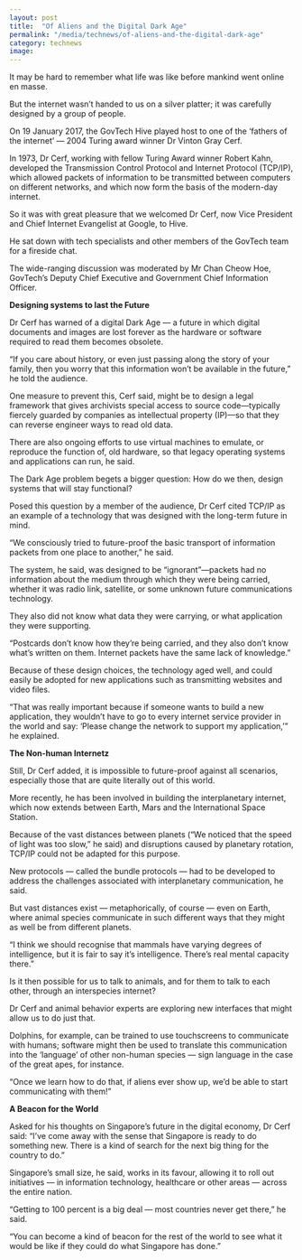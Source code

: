 ```yaml
---
layout: post
title:  "Of Aliens and the Digital Dark Age"
permalink: "/media/technews/of-aliens-and-the-digital-dark-age"
category: technews
image: 
---
```


It may be hard to remember what life was like before mankind went online en masse. 

But the internet wasn’t handed to us on a silver platter; it was carefully designed by a group of people.

On 19 January 2017, the GovTech Hive played host to one of the ‘fathers of the internet’ — 2004 Turing award winner Dr Vinton Gray Cerf.

In 1973, Dr Cerf, working with fellow Turing Award winner Robert Kahn, developed the Transmission Control Protocol and Internet Protocol (TCP/IP), which allowed packets of information to be transmitted between computers on different networks, and which now form the basis of the modern-day internet.

So it was with great pleasure that we welcomed Dr Cerf, now Vice President and Chief Internet Evangelist at Google, to Hive.

He sat down with tech specialists and other members of the GovTech team for a fireside chat.

The wide-ranging discussion was moderated by Mr Chan Cheow Hoe, GovTech’s Deputy Chief Executive and Government Chief Information Officer.  


**Designing systems to last the Future**

Dr Cerf has warned of a digital Dark Age — a future in which digital documents and images are lost forever as the hardware or software required to read them becomes obsolete.

“If you care about history, or even just passing along the story of your family, then you worry that this information won’t be available in the future,” he told the audience.

One measure to prevent this, Cerf said, might be to design a legal framework that gives archivists special access to source code—typically fiercely guarded by companies as intellectual property (IP)—so that they can reverse engineer ways to read old data.

There are also ongoing efforts to use virtual machines to emulate, or reproduce the function of, old hardware, so that legacy operating systems and applications can run, he said.  

The Dark Age problem begets a bigger question: How do we then, design systems that will stay functional?

Posed this question by a member of the audience, Dr Cerf cited TCP/IP as an example of a technology that was designed with the long-term future in mind.

“We consciously tried to future-proof the basic transport of information packets from one place to another,” he said.

The system, he said, was designed to be “ignorant”—packets had no information about the medium through which they were being carried, whether it was radio link, satellite, or some unknown future communications technology.

They also did not know what data they were carrying, or what application they were supporting.

“Postcards don’t know how they’re being carried, and they also don’t know what’s written on them. Internet packets have the same lack of knowledge.”

Because of these design choices, the technology aged well, and could easily be adopted for new applications such as transmitting websites and video files.

“That was really important because if someone wants to build a new application, they wouldn’t have to go to every internet service provider in the world and say: ‘Please change the network to support my application,’” he explained.


**The Non-human Internetz**

Still, Dr Cerf added, it is impossible to future-proof against all scenarios, especially those that are quite literally out of this world.

More recently, he has been involved in building the interplanetary internet, which now extends between Earth, Mars and the International Space Station.

Because of the vast distances between planets (“We noticed that the speed of light was too slow,” he said) and disruptions caused by planetary rotation, TCP/IP could not be adapted for this purpose.

New protocols — called the bundle protocols — had to be developed to address the challenges associated with interplanetary communication, he said.

But vast distances exist — metaphorically, of course — even on Earth, where animal species communicate in such different ways that they might as well be from different planets.

“I think we should recognise that mammals have varying degrees of intelligence, but it is fair to say it’s intelligence. There’s real mental capacity there.”

Is it then possible for us to talk to animals, and for them to talk to each other, through an interspecies internet?

Dr Cerf and animal behavior experts are exploring new interfaces that might allow us to do just that.

Dolphins, for example, can be trained to use touchscreens to communicate with humans; software might then be used to translate this communication into the ‘language’ of other non-human species — sign language in the case of the great apes, for instance.

“Once we learn how to do that, if aliens ever show up, we’d be able to start communicating with them!”


**A Beacon for the World**

Asked for his thoughts on Singapore’s future in the digital economy, Dr Cerf said: “I’ve come away with the sense that Singapore is ready to do something new. There is a kind of search for the next big thing for the country to do.”

Singapore’s small size, he said, works in its favour, allowing it to roll out initiatives — in information technology, healthcare or other areas — across the entire nation.

“Getting to 100 percent is a big deal — most countries never get there,” he said.

“You can become a kind of beacon for the rest of the world to see what it would be like if they could do what Singapore has done.”
